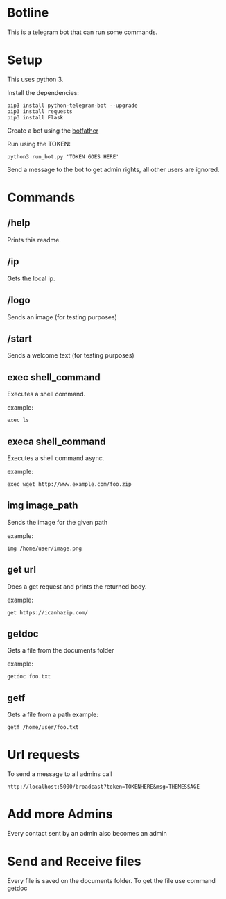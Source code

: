 # Botline

This is a telegram bot that can run some commands.

# Setup

This uses python 3.

Install the dependencies:

```
pip3 install python-telegram-bot --upgrade
pip3 install requests
pip3 install Flask
```

Create a bot using the [botfather](https://core.telegram.org/bots#3-how-do-i-create-a-bot)

Run using the TOKEN:

```
python3 run_bot.py 'TOKEN GOES HERE'
```

Send a message to the bot to get admin rights, all other users are ignored.

# Commands

## /help

Prints this readme.

## /ip

Gets the local ip.

## /logo

Sends an image (for testing purposes)

## /start

Sends a welcome text (for testing purposes)

## exec shell_command

Executes a shell command. 

example: 
```
exec ls
```

## execa shell_command

Executes a shell command async. 

example: 
```
exec wget http://www.example.com/foo.zip
```

## img image_path

Sends the image for the given path

example: 

```
img /home/user/image.png
```

## get url 

Does a get request and prints the returned body.

example: 
```
get https://icanhazip.com/
```

## getdoc

Gets a file from the documents folder

example: 
```
getdoc foo.txt
```

## getf

Gets a file from a path
example:
```
getf /home/user/foo.txt
```

# Url requests

To send a message to all admins call
```
http://localhost:5000/broadcast?token=TOKENHERE&msg=THEMESSAGE
```

# Add more Admins

Every contact sent by an admin also becomes an admin

# Send and Receive files

Every file is saved on the documents folder. To get the file use command getdoc
